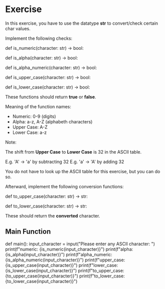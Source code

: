 # Exercise

In this exercise, you have to use the datatype **str** to convert/check certain char values.

Implement the following checks:

def is_numeric(character: str) -> bool:

def is_alpha(character: str) -> bool:

def is_alpha_numeric(character: str) -> bool:

def is_upper_case(character: str) -> bool:

def is_lower_case(character: str) -> bool:

These functions should return **true** or **false**.

Meaning of the function names:

- Numeric: 0-9 (digits)
- Alpha: a-z, A-Z (alphabeth characters)
- Upper Case: A-Z
- Lower Case: a-z

Note:

The shift from **Upper Case** to **Lower Case** is 32 in the ASCII table.  

E.g. 'A' -> 'a' by subtracting 32
E.g. 'a' -> 'A' by adding 32

You do not have to look up the ASCII table for this exercise, but you can do so.

Afterward, implement the following conversion functions:

def to_upper_case(character: str) -> str:

def to_lower_case(character: str) -> str:

These should return the **converted** character.

## Main Function

def main():
    input_character = input("Please enter any ASCII character: ")
    print(f"numeric: {is_numeric(input_character)}")
    print(f"alpha: {is_alpha(input_character)}")
    print(f"alpha_numeric: {is_alpha_numeric(input_character)}")
    print(f"upper_case: {is_upper_case(input_character)}")
    print(f"lower_case: {is_lower_case(input_character)}")
    print(f"to_upper_case: {to_upper_case(input_character)}")
    print(f"to_lower_case: {to_lower_case(input_character)}")
